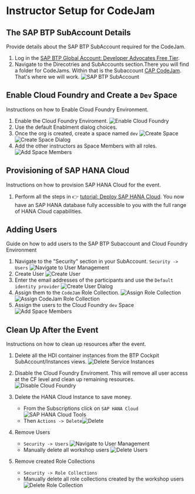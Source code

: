 # Instructor Setup for CodeJam

## The SAP BTP SubAccount Details

Provide details about the SAP BTP SubAccount required for the CodeJam.

1. Log in the [SAP BTP Global Account: Developer Advocates Free Tier](https://emea.cockpit.btp.cloud.sap/cockpit/#/globalaccount/275320f9-4c26-4622-8728-b6f5196075f5/accountModel&//?section=HierarchySection&view=TreeTableView).
1. Navigate to the Direcotries and SubAccounts section.There you will find a folder for CodeJams. Within that is the Subaccount [CAP CodeJam](https://emea.cockpit.btp.cloud.sap/cockpit/#/globalaccount/275320f9-4c26-4622-8728-b6f5196075f5/subaccount/13f4f274-4515-4c67-8274-cbde80a4e744/subaccountoverview).  That's where we will work.
![SAP BTP SubAccount](images/instructor/subaccount.png "SAP BTP SubAccount")

## Enable Cloud Foundry and Create a `Dev` Space

Instructions on how to Enable Cloud Foundry Environment.

1. Enable the Cloud Foundry Enviroment. ![Enable Cloud Foundry](images/instructor/enableCloudFoundry.png "Enable Cloud Foundry")
1. Use the default Enablment dialog choices.
1. Once the org is created, create a space named `dev` ![Create Space](images/instructor/createSpace.png "Create Space")![Create Space Dialog](images/instructor/createSpace2.png "Create Space Dialog")
1. Add the other instructors as Space Members with all roles.![Add Space Members](images/instructor/spaceMembers.png "Add Space Members")

## Provisioning of SAP HANA Cloud

Instructions on how to provision SAP HANA Cloud for the event.

1. Perform all the steps in 👉 [tutorial: Deploy SAP HANA Cloud](https://developers.sap.com/tutorials/hana-cloud-deploying.html). You now have an SAP HANA database fully accessible to you with the full range of HANA Cloud capabilities.

## Adding Users

Guide on how to add users to the SAP BTP Subaccount and Cloud Foundry Environment

1. Navigate to the "Security" section in your SubAccount. `Security -> Users` ![Navigate to User Management](images/instructor/securityUsers.png "Navigate to User Management")
1. Create User ![Create User](images/instructor/createUser.png "Create User")
1. Enter the email addresses of the participants and use the `Default identity provider` ![Create User Dialog](images/instructor/createUserDialog.png "Create User Dialog")
1. Assign them to the `CodeJam` Role Collection. ![Assign Role Collection](images/instructor/assignRoleCollection.png "Assign Role Collection") ![Assign CodeJam Role Collection](images/instructor/assignCodeJamRC.png "Assign CodeJam Role Collection")
1. Assign the users to the Cloud Foundry `dev` Space ![Add Space Members](images/instructor/spaceMembers.png "Add Space Members")

## Clean Up After the Event

Instructions on how to clean up resources after the event.

1. Delete all the HDI container instances from the BTP Cockpit SubAccount/Instances views. ![Delete Service Instances](images/instructor/cleanupDeleteServiceInstances.png "Delete Service Instances")

1. Disable the Cloud Foundry Enviroment. This will remove all user access at the CF level and clean up remaining resources. ![Disable Cloud Foundry](images/instructor/cleanupCloudFoundry.png "Disable Cloud Foundry")

1. Delete the HANA Cloud Instance to save money.
   * From the Subscriptions click on `SAP HANA Cloud`![SAP HANA Cloud Tools](images/instructor/hanaCloudTools.png "SAP HANA Cloud Tools")
   * Then `Actions -> Delete`![Delete](images/instructor/hanaCloudDelete.png "Delete")

1. Remove Users
   * `Security -> Users` ![Navigate to User Management](images/instructor/securityUsers.png "Navigate to User Management")
   * Manually delete all workshop users ![Delete Users](images/instructor/deleteUsers.png "Delete Users")

1. Remove created Role Collections
   * `Security -> Role Collections`
   * Manually delete all role collections created by the workshop users ![Delete Role Collection](images/instructor/deleterolecollection.png)
